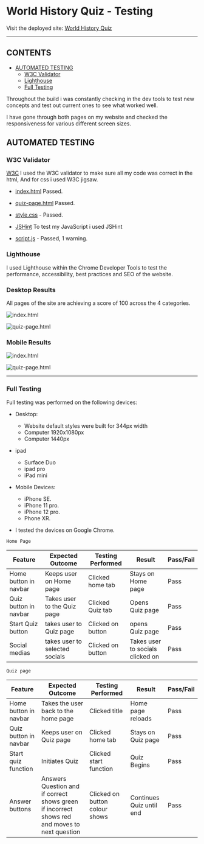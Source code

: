 # World History Quiz - Testing

Visit the deployed site: [World History Quiz](https://ashley9368.github.io/History-Quiz/)

- - -

## CONTENTS

* [AUTOMATED TESTING](#automated-testing)
  * [W3C Validator](#w3c-validator)
  * [Lighthouse](#lighthouse)
  * [Full Testing](#full-testing)

Throughout the build i was constantly checking in the dev tools to test new concepts and test out current ones to see what worked well.

I have gone through both pages on my website and checked the responsiveness for various different screen sizes.

## AUTOMATED TESTING

### W3C Validator

[W3C](https://validator.w3.org/#validate_by_input) I used the W3C validator to make sure all my code was correct in the html, And for css i used W3C jigsaw.

* [index.html](assets/images/html-validator-home-page.png) Passed.
* [quiz-page.html](assets/images/html-validator-quiz-page.png) Passed.

* [style.css](assets/images/image-of-css-validator.png) - Passed.

* [JSHint](https://jshint.com/) To test my JavaScript i used JSHint
* [script.js](assets/images/jshint-validator.png) - Passed, 1 warning.

### Lighthouse

I used Lighthouse within the Chrome Developer Tools to test the performance, accessibility, best practices and SEO of the website. 

### Desktop Results 

All pages of the site are achieving a score of 100 across the 4 categories.

![index.html](assets/images/home-page-lighthouse.png)

![quiz-page.html](assets/images/quiz-page-lighthouse.png)

### Mobile Results 

![index.html](assets/images/mobile-home-page-lighthouse.png)

![quiz-page.html](assets/images/mobile-quiz-page-lighthouse.png)

- - -

### Full Testing

Full testing was performed on the following devices:

* Desktop:
  * Website default styles were built for 344px width
  * Computer 1920x1080px
  * Computer 1440px
* ipad
  * Surface Duo
  * ipad pro
  * iPad mini
* Mobile Devices:
  * iPhone SE.
  * iPhone 11 pro.
  * iPhone 12 pro.
  * Phone XR.

* I tested the devices on Google Chrome.

`Home Page`

| Feature | Expected Outcome | Testing Performed | Result | Pass/Fail |
| --- | --- | --- | --- | --- |
| Home button in navbar | Keeps user on Home page | Clicked home tab | Stays on Home page | Pass |
| Quiz button in navbar | Takes user to the Quiz page | Clicked Quiz tab | Opens Quiz page | Pass |
| Start Quiz button | takes user to Quiz page | Clicked on button | opens Quiz page | Pass |
| Social medias | takes user to selected socials | Clicked on button | Takes user to socials clicked on | Pass |

`Quiz page`

| Feature | Expected Outcome | Testing Performed | Result | Pass/Fail |
| --- | --- | --- | --- | --- |
| Home button in navbar | Takes the user back to the home page | Clicked title | Home page reloads | Pass |
| Quiz button in navbar | Keeps user on Quiz page | Clicked home tab | Stays on Quiz page | Pass |
| Start quiz function | Initiates Quiz | Clicked start function | Quiz Begins | Pass |
| Answer buttons | Answers Question and if correct shows green if incorrect shows red and moves to next question | Clicked on button colour shows | Continues Quiz until end | Pass |